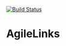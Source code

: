 [![Build Status](https://travis-ci.org/codeteam-br/AgileLinks.svg?branch=master)](https://travis-ci.org/codeteam-br/AgileLinks)
# AgileLinks
